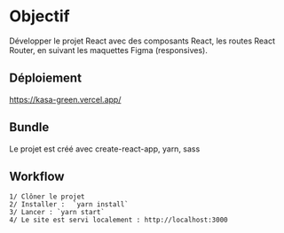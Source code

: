 # Objectif

Développer le projet React avec des composants React, les routes React Router, en suivant les maquettes Figma (responsives).

## Déploiement

https://kasa-green.vercel.app/

## Bundle

Le projet est créé avec create-react-app, yarn, sass

## Workflow

    1/ Clôner le projet
    2/ Installer :  `yarn install`
    3/ Lancer : `yarn start`
    4/ Le site est servi localement : http://localhost:3000
